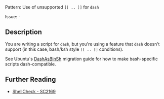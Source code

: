 Pattern: Use of unsupported `[[ .. ]]` for `dash`

Issue: -

## Description

You are writing a script for `dash`, but you're using a feature that `dash` doesn't support (in this case, bash/ksh style `[[ .. ]]` conditions). 

See Ubuntu's [DashAsBinSh](https://wiki.ubuntu.com/DashAsBinSh) migration guide for how to make bash-specific scripts dash-compatible.

## Further Reading

* [ShellCheck - SC2169](https://github.com/koalaman/shellcheck/wiki/SC2169)
